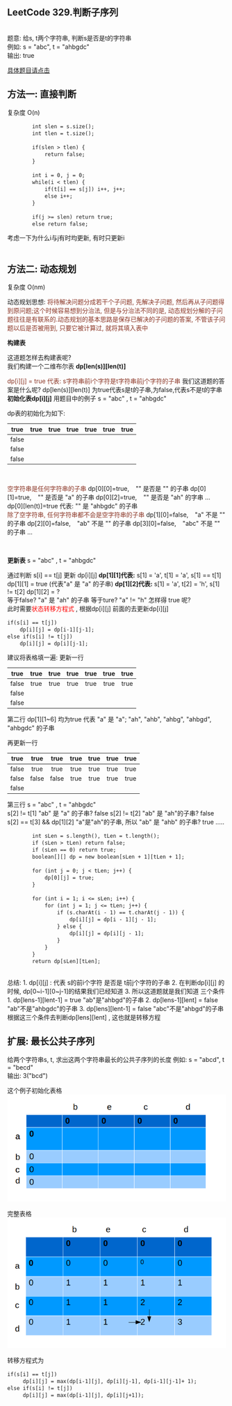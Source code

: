 ## LeetCode 329.判断子序列

<br>
题意: 给s, t两个字符串, 判断s是否是t的字符串<br>
例如:  s = "abc",   t = "ahbgdc"<br>   
输出: true<br>

[具体题目请点击](https://leetcode-cn.com/problems/is-subsequence/)
<br>


<h2> 方法一:  直接判断 </h2>

 复杂度 O(n)
 
 
```
        int slen = s.size();
        int tlen = t.size();

        if(slen > tlen) {
            return false;
        }

        int i = 0, j = 0;
        while(i < tlen) {
            if(t[i] == s[j]) i++, j++;
            else i++;
        }

        if(j >= slen) return true;
        else return false;
```
考虑一下为什么i与j有时均更新, 有时只更新i
<br>
<br>

<h2>方法二: 动态规划 </h2>

复杂度 O(nm)

动态规划思想:
<font color=#8B3626>将待解决问题分成若干个子问题, 先解决子问题, 然后再从子问题得到原问题;这个时候容易想到分治法, 但是与分治法不同的是,  动态规划分解的子问题往往是有联系的.动态规划的基本思路是保存已解决的子问题的答案, 不管该子问题以后是否被用到, 只要它被计算过, 就将其填入表中  </font>
<br>

**构建表**

这道题怎样去构建表呢?  
我们构建一个二维布尔表   **dp[len(s)][len(t)]**

<font color=#8B3626>dp[i][j]  = true  代表:  s字符串前i个字符是t字符串前j个字符的子串</font>
我们这道题的答案是什么呢?    dp[len(s)][len(t)] 为true代表s是t的子串,为false,代表s不是t的字串
<br>
**初始化表dp[i][j]**
用题目中的例子   s = "abc" ,   t = "ahbgdc"

dp表的初始化为如下:

  | true  |  true  |  true  |  true  |  true   |  true  |  true   |
  | :---:    |  :---: |  :---:  |  :---:  |  :---:   |  :---:  |  :---:   |
  | false  |             |      |    |     |    |    | 
  | false  |             |   |    |     |    |   | 
  | false  |             |    |    |     |    |   |  
<br>

<font color=#8B3626>空字符串是任何字符串的子串</font>
dp[0][0]=true, &ensp; "" 是否是 "" 的子串 
dp[0][1]=true, &ensp; "" 是否是 "a" 的子串
dp[0][2]=true, &ensp;  "" 是否是 "ah" 的字串
...
dp[0][len(t)]=true 代表: "" 是 "ahbgdc" 的子串
<br>
<font color=#8B3626>除了空字符串, 任何字符串都不会是空字符串的子串</font>
dp[1][0]=false, &ensp; "a" 不是 ""  的子串
dp[2][0]=false, &ensp; "ab" 不是 "" 的子串
dp[3][0]=false, &ensp; "abc" 不是 "" 的子串
...

<br>

**更新表**
s = "abc" ,   t = "ahbgdc"  

通过判断 s[i] == t[j] 更新 dp[i][j] 
**dp[1][1]代表:**  s[1] = 'a', t[1] = 'a',    s[1] == t[1]   dp[1][1] = true (代表"a" 是 "a" 的子串)
**dp[1][2]代表:**  s[1] = 'a', t[2] = 'h',    s[1]  != t[2]   dp[1][2]  = ?  
等于false?   "a" 是 "ah" 的子串
等于ture?    "a" != "h"  怎样得 true 呢?
<br>
此时需要<font color=red>状态转移方程式</font> , 根据dp[i][j] 前面的去更新dp[i][j]  
```
if(s[i] == t[j]) 
    dp[i][j] = dp[i-1][j-1];
else if(s[i] != t[j])
    dp[i][j] = dp[i][j-1];

```


建议将表格填一遍: 
更新一行  

  | true  |  true  |  true  |  true  |  true   |  true  |  true   |
  | :---:    |  :---: |  :---:  |  :---:  |  :---:   |  :---:  |  :---:   |
  | false  | true        |true  |true|true |true|true| 
  | false  |             |   |    |     |    |   | 
  | false  |             |    |    |     |    |   |  

第二行 dp[1][1~6] 均为true 代表  "a"  是  "a"; "ah", "ahb", "ahbg", "ahbgd", "ahbgdc" 的子串
<br>

再更新一行

  | true  |  true  |  true  |  true  |  true   |  true  |  true   |
  | :---:    |  :---: |  :---:  |  :---:  |  :---:   |  :---:  |  :---:   |
  | false  | true        |true  |true|true |true|true| 
  | false  |     false   |false |true|true|  true| true  | 
  | false  |             |    |    |     |    |   |  

第三行
s = "abc" ,   t = "ahbgdc"    
s[2] != t[1]  "ab" 是 "a" 的子串?   false
s[2] != t[2] "ab" 是 "ah"的子串?  false
s[2] == t[3] && dp[1][2]  "a"是"ah"的子串,  所以 "ab" 是 "ahb" 的子串?  true 
.....
<br>
```
        int sLen = s.length(), tLen = t.length();
        if (sLen > tLen) return false;
        if (sLen == 0) return true;
        boolean[][] dp = new boolean[sLen + 1][tLen + 1];
  
        for (int j = 0; j < tLen; j++) {
            dp[0][j] = true;
        }
    
        for (int i = 1; i <= sLen; i++) {
            for (int j = 1; j <= tLen; j++) {
                if (s.charAt(i - 1) == t.charAt(j - 1)) {
                    dp[i][j] = dp[i - 1][j - 1];
                } else {
                    dp[i][j] = dp[i][j - 1];
                }
            }
        }
        return dp[sLen][tLen];
```
<br>
总结:
1. dp[i][j] : 代表 s的前i个字符  是否是  t前j个字符的子串
2. 在判断dp[i][j] 的时候,  dp[0~i-1][0~j-1]的结果我们已经知道
3. 所以这道题就是我们知道 三个条件   
      1. dp[lens-1][lent-1] = true    "ab"是"ahbgd"的子串
      2. dp[lens-1][lent]  = false   "ab"不是"ahbgdc"的子串
      3. dp[lens][lent-1] = false    "abc"不是"ahbgd"的子串
   根据这三个条件去判断dp[lens][lent]  , 这也就是转移方程

<br>

<h2>扩展: 最长公共子序列 </h2>

给两个字符串s, t,  求出这两个字符串最长的公共子序列的长度
例如:  s = "abcd",   t = "becd"    
输出: 3("bcd")

这个例子初始化表格
![avatar](https://raw.githubusercontent.com/smuzoey/NotesForInterview/master/%E5%9B%BE%E9%9B%86/LeetCode329_1.png)

完整表格
![avatar](https://raw.githubusercontent.com/smuzoey/NotesForInterview/master/%E5%9B%BE%E9%9B%86/LeetCode329_2.png)


转移方程式为
```
if(s[i] == t[j])
     dp[i][j] = max(dp[i-1][j], dp[i][j-1], dp[i-1][j-1]+ 1);
else if(s[i] != t[j])
     dp[i][j] = max(dp[i-1][j], dp[i][j+1]);
```


